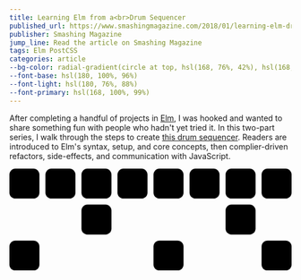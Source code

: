```yaml
---
title: Learning Elm from a<br>Drum Sequencer
published_url: https://www.smashingmagazine.com/2018/01/learning-elm-drum-sequencer-part-1/
publisher: Smashing Magazine
jump_line: Read the article on Smashing Magazine
tags: Elm PostCSS
categories: article
--bg-color: radial-gradient(circle at top, hsl(168, 76%, 42%), hsl(168, 68%, 31%))
--font-base: hsl(180, 100%, 96%)
--font-light: hsl(180, 76%, 88%)
--font-primary: hsl(168, 100%, 99%)
---
```


After completing a handful of projects in <a href="https://elm-lang.org" target="_blank" rel="noreferrer">Elm</a>, I was hooked and wanted to share something fun with people who hadn't yet tried it. In this two-part series, I walk through the steps to create <a href="https://bholtbholt.github.io/step-sequencer/" target="_blank" rel="noreferrer">this drum sequencer</a>. Readers are introduced to Elm's syntax, setup, and core concepts, then complier-driven refactors, side-effects, and communication with JavaScript.

<svg xmlns="http://www.w3.org/2000/svg" viewBox="0 0 470 170" class="illustration">
  <rect class="illustration__fill opacity-0 animate-sequencer" width="50" height="50" rx="10"/>
  <rect class="illustration__fill opacity-0 animate-sequencer" width="50" height="50" y="120" rx="10"/>
  <rect class="illustration__fill opacity-0 animate-sequencer animate-offset-1" width="50" height="50" x="60" rx="10"/>
  <rect class="illustration__fill opacity-0 animate-sequencer animate-offset-2" width="50" height="50" x="120" rx="10"/>
  <rect class="illustration__fill opacity-0 animate-sequencer animate-offset-2" width="50" height="50" x="120" y="60" rx="10"/>
  <rect class="illustration__fill opacity-0 animate-sequencer animate-offset-3" width="50" height="50" x="180" rx="10"/>
  <rect class="illustration__fill opacity-0 animate-sequencer animate-offset-4" width="50" height="50" x="240" rx="10"/>
  <rect class="illustration__fill opacity-0 animate-sequencer animate-offset-4" width="50" height="50" x="240" y="120" rx="10"/>
  <rect class="illustration__fill opacity-0 animate-sequencer animate-offset-5" width="50" height="50" x="300" rx="10"/>
  <rect class="illustration__fill opacity-0 animate-sequencer animate-offset-6" width="50" height="50" x="360" rx="10"/>
  <rect class="illustration__fill opacity-0 animate-sequencer animate-offset-6" width="50" height="50" x="360" y="60" rx="10"/>
  <rect class="illustration__fill opacity-0 animate-sequencer animate-offset-7" width="50" height="50" x="420" rx="10"/>
  <rect class="illustration__fill opacity-0 animate-sequencer animate-offset-7" width="50" height="50" x="420" y="120" rx="10"/>
</svg>
